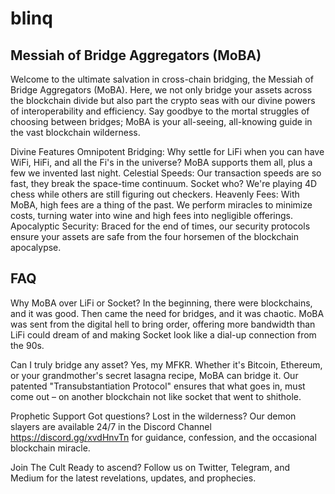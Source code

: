 # blinq

## Messiah of Bridge Aggregators (MoBA)
Welcome to the ultimate salvation in cross-chain bridging, the Messiah of Bridge Aggregators (MoBA). Here, we not only bridge your assets across the blockchain divide but also part the crypto seas with our divine powers of interoperability and efficiency. Say goodbye to the mortal struggles of choosing between bridges; MoBA is your all-seeing, all-knowing guide in the vast blockchain wilderness.

Divine Features
Omnipotent Bridging: Why settle for LiFi when you can have WiFi, HiFi, and all the Fi's in the universe? MoBA supports them all, plus a few we invented last night.
Celestial Speeds: Our transaction speeds are so fast, they break the space-time continuum. Socket who? We're playing 4D chess while others are still figuring out checkers.
Heavenly Fees: With MoBA, high fees are a thing of the past. We perform miracles to minimize costs, turning water into wine and high fees into negligible offerings.
Apocalyptic Security: Braced for the end of times, our security protocols ensure your assets are safe from the four horsemen of the blockchain apocalypse.


## FAQ

Why MoBA over LiFi or Socket?
In the beginning, there were blockchains, and it was good. Then came the need for bridges, and it was chaotic. MoBA was sent from the digital hell to bring order, offering more bandwidth than LiFi could dream of and making Socket look like a dial-up connection from the 90s.

Can I truly bridge any asset?
Yes, my MFKR. Whether it's Bitcoin, Ethereum, or your grandmother's secret lasagna recipe, MoBA can bridge it. Our patented "Transubstantiation Protocol" ensures that what goes in, must come out – on another blockchain not like socket that went to shithole.

Prophetic Support
Got questions? Lost in the wilderness? Our demon slayers are available 24/7 in the Discord Channel https://discord.gg/xvdHnvTn for guidance, confession, and the occasional blockchain miracle.

Join The Cult
Ready to ascend? Follow us on Twitter, Telegram, and Medium for the latest revelations, updates, and prophecies.
